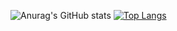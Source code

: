 ![Anurag's GitHub stats](https://github-readme-stats.vercel.app/api?username=Svane20&show_icons=true&theme=synthwave)
[![Top Langs](https://github-readme-stats.vercel.app/api/top-langs/?username=Svane20&layout=compact)](https://github.com/anuraghazra/github-readme-stats)


